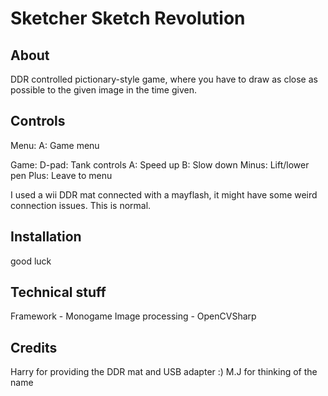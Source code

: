 Sketcher Sketch Revolution
==========================

About
-----
DDR controlled pictionary-style game, where you have to draw as close as possible to the given image in the time given.

Controls
--------

Menu:
A: Game menu

Game:
D-pad: Tank controls
A: Speed up
B: Slow down
Minus: Lift/lower pen
Plus: Leave to menu

I used a wii DDR mat connected with a mayflash, it might have some weird connection issues. This is normal.

Installation
------------

good luck

Technical stuff
----------------

Framework - Monogame
Image processing - OpenCVSharp

Credits
-------

Harry for providing the DDR mat and USB adapter :)
M.J for thinking of the name
